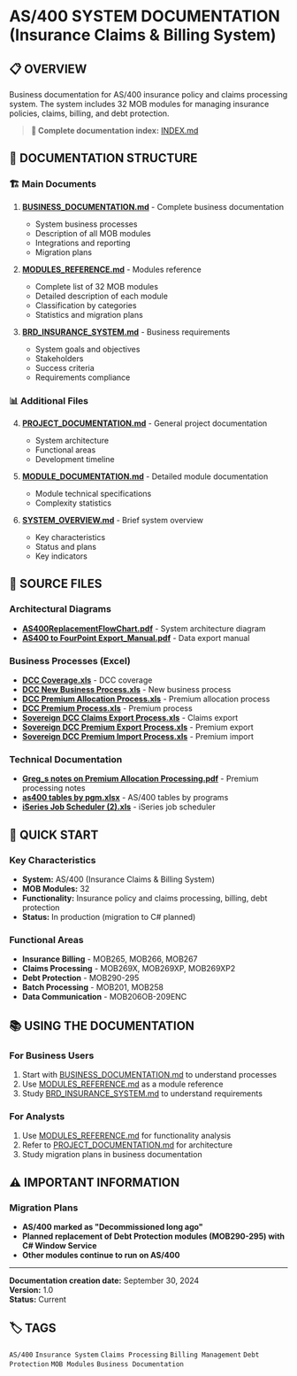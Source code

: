 # AS/400 SYSTEM DOCUMENTATION (Insurance Claims & Billing System)

## 📋 OVERVIEW

Business documentation for AS/400 insurance policy and claims processing system. The system includes 32 MOB modules for managing insurance policies, claims, billing, and debt protection.

> **📖 Complete documentation index:** [INDEX.md](./INDEX.md)

## 📁 DOCUMENTATION STRUCTURE

### 🏗️ Main Documents

1. **[BUSINESS_DOCUMENTATION.md](./BUSINESS_DOCUMENTATION.md)** - Complete business documentation
   - System business processes
   - Description of all MOB modules
   - Integrations and reporting
   - Migration plans

2. **[MODULES_REFERENCE.md](./MODULES_REFERENCE.md)** - Modules reference
   - Complete list of 32 MOB modules
   - Detailed description of each module
   - Classification by categories
   - Statistics and migration plans

3. **[BRD_INSURANCE_SYSTEM.md](./BRD_INSURANCE_SYSTEM.md)** - Business requirements
   - System goals and objectives
   - Stakeholders
   - Success criteria
   - Requirements compliance

### 📊 Additional Files

4. **[PROJECT_DOCUMENTATION.md](./PROJECT_DOCUMENTATION.md)** - General project documentation
   - System architecture
   - Functional areas
   - Development timeline

5. **[MODULE_DOCUMENTATION.md](./MODULE_DOCUMENTATION.md)** - Detailed module documentation
   - Module technical specifications
   - Complexity statistics

6. **[SYSTEM_OVERVIEW.md](./SYSTEM_OVERVIEW.md)** - Brief system overview
   - Key characteristics
   - Status and plans
   - Key indicators

## 📁 SOURCE FILES

### Architectural Diagrams
- **[AS400ReplacementFlowChart.pdf](./AS400ReplacementFlowChart.pdf)** - System architecture diagram
- **[AS400 to FourPoint Export_Manual.pdf](./AS400%20to%20FourPoint%20Export_Manual.pdf)** - Data export manual

### Business Processes (Excel)
- **[DCC Coverage.xls](./DCC%20Coverage.xls)** - DCC coverage
- **[DCC New Business Process.xls](./DCC%20New%20Business%20Process.xls)** - New business process
- **[DCC Premium Allocation Process.xls](./DCC%20Premium%20Allocation%20Process.xls)** - Premium allocation process
- **[DCC Premium Process.xls](./DCC%20Premium%20Process.xls)** - Premium process
- **[Sovereign DCC Claims Export Process.xls](./Sovereign%20DCC%20Claims%20Export%20Process.xls)** - Claims export
- **[Sovereign DCC Premium Export Process.xls](./Sovereign%20DCC%20Premium%20Export%20Process.xls)** - Premium export
- **[Sovereign DCC Premium Import Process.xls](./Sovereign%20DCC%20Premium%20Import%20Process.xls)** - Premium import

### Technical Documentation
- **[Greg_s notes on Premium Allocation Processing.pdf](./Greg_s%20notes%20on%20Premium%20Allocation%20Processing.pdf)** - Premium processing notes
- **[as400 tables by pgm.xlsx](./as400%20tables%20by%20pgm.xlsx)** - AS/400 tables by programs
- **[iSeries Job Scheduler (2).xls](./iSeries%20Job%20Scheduler%20(2).xls)** - iSeries job scheduler

## 🚀 QUICK START

### Key Characteristics
- **System:** AS/400 (Insurance Claims & Billing System)
- **MOB Modules:** 32
- **Functionality:** Insurance policy and claims processing, billing, debt protection
- **Status:** In production (migration to C# planned)

### Functional Areas
- **Insurance Billing** - MOB265, MOB266, MOB267
- **Claims Processing** - MOB269X, MOB269XP, MOB269XP2
- **Debt Protection** - MOB290-295
- **Batch Processing** - MOB201, MOB258
- **Data Communication** - MOB206OB-209ENC

## 📚 USING THE DOCUMENTATION

### For Business Users
1. Start with [BUSINESS_DOCUMENTATION.md](./BUSINESS_DOCUMENTATION.md) to understand processes
2. Use [MODULES_REFERENCE.md](./MODULES_REFERENCE.md) as a module reference
3. Study [BRD_INSURANCE_SYSTEM.md](./BRD_INSURANCE_SYSTEM.md) to understand requirements

### For Analysts
1. Use [MODULES_REFERENCE.md](./MODULES_REFERENCE.md) for functionality analysis
2. Refer to [PROJECT_DOCUMENTATION.md](./PROJECT_DOCUMENTATION.md) for architecture
3. Study migration plans in business documentation

## ⚠️ IMPORTANT INFORMATION

### Migration Plans
- **AS/400 marked as "Decommissioned long ago"**
- **Planned replacement of Debt Protection modules (MOB290-295) with C# Window Service**
- **Other modules continue to run on AS/400**

---

**Documentation creation date:** September 30, 2024  
**Version:** 1.0  
**Status:** Current

## 🏷️ TAGS

`AS/400` `Insurance System` `Claims Processing` `Billing Management` `Debt Protection` `MOB Modules` `Business Documentation`